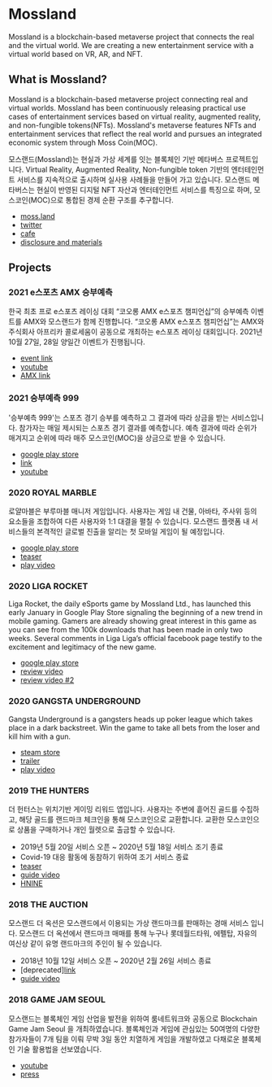 # Mossland
Mossland is a blockchain-based metaverse project that connects the real and the virtual world. We are creating a new entertainment service with a virtual world based on VR, AR, and NFT.

## What is Mossland?
Mossland is a blockchain-based metaverse project connecting real and virtual worlds. Mossland has been continuously releasing practical use cases of entertainment services based on virtual reality, augmented reality, and non-fungible tokens(NFTs). Mossland's metaverse features NFTs and entertainment services that reflect the real world and pursues an integrated economic system through Moss Coin(MOC).

모스랜드(Mossland)는 현실과 가상 세계를 잇는 블록체인 기반 메타버스 프로젝트입니다.
Virtual Reality, Augmented Reality, Non-fungible token 기반의 엔터테인먼트 서비스를 지속적으로 출시하며 실사용 사례들을 만들어 가고 있습니다. 모스랜드 메타버스는 현실이 반영된 디지털 NFT 자산과 엔터테인먼트 서비스를 특징으로 하며, 모스코인(MOC)으로 통합된 경제 순환 구조를 추구합니다. 

- [moss.land](https://www.moss.land/)
- [twitter](https://twitter.com/theMossland)
- [cafe](https://cafe.naver.com/themossland)
- [disclosure and materials](https://github.com/mossland/Disclosure-and-Materials)

## Projects

### 2021 e스포츠 AMX 승부예측

한국 최초 프로 e스포츠 레이싱 대회 “코오롱 AMX e스포츠 챔피언십”의 승부예측 이벤트를 AMX와 모스랜드가 함께 진행합니다. “코오롱 AMX e스포츠 챔피언십”는 AMX와 주식회사 아프리카 콜로세움이 공동으로 개최하는 e스포츠 레이싱 대회입니다. 2021년 10월 27일, 28일 양일간 이벤트가 진행됩니다.

- [event link](https://amx.s999.kr/)
- [youtube](https://www.youtube.com/watch?v=GvLMefVyoag)
- [AMX link](http://amxesports.com/)

### 2021 승부예측 999

'승부예측 999'는 스포츠 경기 승부를 예측하고 그 결과에 따라 상금을 받는 서비스입니다. 참가자는 매일 제시되는 스포츠 경기 결과를 예측합니다. 예측 결과에 따라 순위가 매겨지고 순위에 따라 매주 모스코인(MOC)을 상금으로 받을 수 있습니다.

- [google play store](https://play.google.com/store/apps/details?id=com.mossland.s999)
- [link](https://s999.kr/)
- [youtube](https://www.youtube.com/watch?v=H1-C9yFOY1c)

### 2020 ROYAL MARBLE

로얄마블은 부루마블 매니저 게임입니다. 사용자는 게임 내 건물, 아바타, 주사위 등의 요소들을 조합하여 다른 사용자와 1:1 대결을 펼칠 수 있습니다. 모스랜드 플랫폼 내 서비스들의 본격적인 글로벌 진출을 알리는 첫 모바일 게임이 될 예정입니다.

- [google play store](https://play.google.com/store/apps/details?id=com.realityreflection.mossmarblemanager)
- [teaser](https://www.youtube.com/watch?v=D0z5kfR-bz0)
- [play video](https://www.youtube.com/watch?v=FDB3ZWa-_aY)

### 2020 LIGA ROCKET

Liga Rocket, the daily eSports game by Mossland Ltd., has launched this early January in Google Play Store signaling the beginning of a new trend in mobile gaming. Gamers are already showing great interest in this game as you can see from the 100k downloads that has been made in only two weeks. Several comments in Liga Liga’s official facebook page testify to the excitement and legitimacy of the new game. 

- [google play store](https://play.google.com/store/apps/details?id=com.rr.luckyrocket)
- [review video](https://www.youtube.com/watch?v=_YbXRTrhoyU)
- [review video #2](https://www.youtube.com/watch?v=0garrEIsapw)

### 2020 GANGSTA UNDERGROUND

Gangsta Underground is a gangsters heads up poker league which takes place in a dark backstreet. Win the game to take all bets from the loser and kill him with a gun.

- [steam store](https://store.steampowered.com/app/689720/Gangsta_Underground__The_Poker/)
- [trailer](https://www.youtube.com/watch?v=Byga2vszaYo)
- [play video](https://www.youtube.com/watch?v=SwDmQECNGTc)

### 2019 THE HUNTERS

더 헌터스는 위치기반 게이밍 리워드 앱입니다. 사용자는 주변에 흩어진 골드를 수집하고, 해당 골드를 랜드마크 체크인을 통해 모스코인으로 교환합니다. 교환한 모스코인으로 상품을 구매하거나 개인 월렛으로 출금할 수 있습니다.
- 2019년 5월 20일 서비스 오픈 ~ 2020년 5월 18일 서비스 조기 종료
- Covid-19 대응 활동에 동참하기 위하여 조기 서비스 종료
- [teaser](https://www.youtube.com/watch?v=wkkjPZlsCL8)
- [guide video](https://www.youtube.com/watch?v=3vv0suiKr4Q)
- [HNINE](https://www.hnine.com/project/the-hunters-app.html)

### 2018 THE AUCTION

모스랜드 더 옥션은 모스랜드에서 이용되는 가상 랜드마크를 판매하는 경매 서비스 입니다. 모스랜드 더 옥션에서 랜드마크 매매를 통해 누구나 롯데월드타워, 에펠탑, 자유의 여신상 같이 유명 랜드마크의 주인이 될 수 있습니다.
- 2018년 10월 12일 서비스 오픈 ~ 2020년 2월 26일 서비스 종료
- [deprecated][link](https://www.moss.land/#)
- [guide video](https://www.youtube.com/watch?v=wySgBhPkfi8)

### 2018 GAME JAM SEOUL

모스랜드는 블록체인 게임 산업을 발전을 위하여 룸네트워크와 공동으로 Blockchain Game Jam Seoul 을 개최하였습니다. 블록체인과 게임에 관심있는 50여명의 다양한 참가자들이 7개 팀을 이뤄 무박 3일 동안 치열하게 게임을 개발하였고 다채로운 블록체인 기술 활용법을 선보였습니다.

- [youtube](https://www.youtube.com/watch?v=dXG6vp8MtTU)
- [press](https://decenter.kr/NewsView/1S3E9SRMYB/GZ03)
